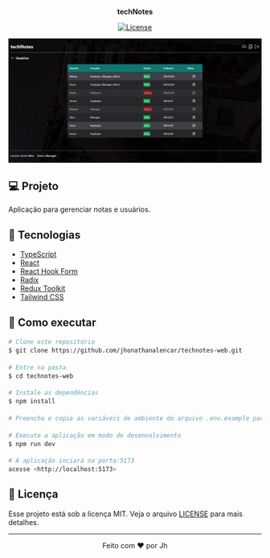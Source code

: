 <p align="center">
  <strong>techNotes</strong>
</p>

<p align="center">
  <a href="LICENSE"><img  src="https://img.shields.io/static/v1?label=License&message=MIT&color=763F3E&labelColor=202024" alt="License"></a>
</p>

<img src=".github/technotes-cover.png">

## 💻 Projeto

Aplicação para gerenciar notas e usuários.

## 🧪 Tecnologias

- [TypeScript](https://www.typescriptlang.org/)
- [React](https://reactjs.org/)
- [React Hook Form](https://react-hook-form.com/)
- [Radix](https://www.radix-ui.com/)
- [Redux Toolkit](https://redux-toolkit.js.org/)
- [Tailwind CSS](https://tailwindcss.com/)

## 🚀 Como executar

```bash
# Clone este repositório
$ git clone https://github.com/jhonathanalencar/technotes-web.git

# Entre na pasta
$ cd technotes-web

# Instale as dependências
$ npm install

# Preencha e copie as variáveis de ambiente do arquivo .env.example para o arquivo .env na raiz do projeto

# Execute a aplicação em modo de desenvolvimento
$ npm run dev

# A aplicação inciará na porta:5173
acesse <http://localhost:5173>
```
## 📝 Licença

Esse projeto está sob a licença MIT. Veja o arquivo [LICENSE](LICENSE) para mais detalhes.

---

<p align="center">
  Feito com ❤️ por Jh
</p>
